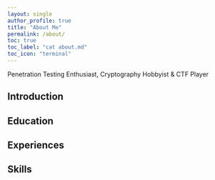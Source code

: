 ```yaml
---
layout: single
author_profile: true
title: "About Me"
permalink: /about/
toc: true
toc_label: "cat about.md"
toc_icon: "terminal"
---
```


Penetration Testing Enthusiast, Cryptography Hobbyist & CTF Player

## Introduction



## Education



## Experiences



## Skills

